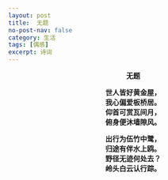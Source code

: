 ```yaml
---
layout: post
title:  无题
no-post-nav: false
category: 生活
tags: [偶感]
excerpt: 诗词
---
```


**<center>无题</center>**

**<center>世人皆好黄金屋，</center>**
**<center>我心偏爱板桥居。</center>**
**<center>仰首可赏瓦间月，</center>**
**<center>俯身便沐墙隙风。</center>**

**<center>出行为伍竹中鹭，</center>**
**<center>归途有伴水上鸥。</center>**
**<center>野径无迹何处去？</center>**
**<center>岭头白云认行踪。</center>**
